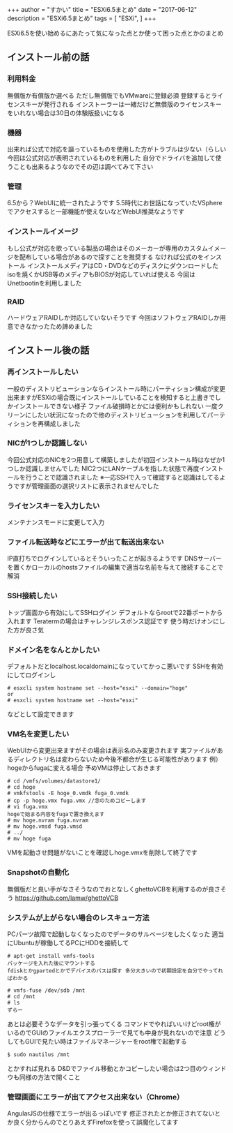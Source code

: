 +++
author = "すかい"
title = "ESXi6.5まとめ"
date = "2017-06-12"
description = "ESXi6.5まとめ"
tags = [
    "ESXi",
]
+++

ESXi6.5を使い始めるにあたって気になった点とか使って困った点とかのまとめ

## インストール前の話

### 利用料金

無償版か有償版か選べる
ただし無償版でもVMwareに登録必須
登録するとライセンスキーが発行される
インストーラーは一緒だけど無償版のライセンスキーをいれない場合は30日の体験版扱いになる

### 機器

出来れば公式で対応を謳っているものを使用した方がトラブルは少ない（らしい
今回は公式対応が表明されているものを利用した
自分でドライバを追加して使うことも出来るようなのでその辺は調べてみて下さい

### 管理

6.5から？WebUIに統一されたようです
5.5時代にお世話になっていたVSphereでアクセスすると一部機能が使えないなどWebUI推奨なようです

### インストールイメージ

もし公式が対応を歌っている製品の場合はそのメーカーが専用のカスタムイメージを配布している場合があるので探すことを推奨する
なければ公式のをインストール
インストールメディアはCD・DVDなどのディスクにダウンロードしたisoを焼くかUSB等のメディアもBIOSが対応していれば使える
今回はUnetbootinを利用しました

### RAID

ハードウェアRAIDしか対応していないそうです
今回はソフトウェアRAIDしか用意できなかったため諦めました

## インストール後の話

### 再インストールしたい

一般のディストリビューションならインストール時にパーティション構成が変更出来ますがESXiの場合既にインストールしていることを検知すると上書きでしかインストールできない様子
ファイル破損時とかには便利かもしれない
一度クリーンにしたい状況になったので他のディストリビューションを利用してパーティションを再構成しました

### NICが1つしか認識しない

今回公式対応のNICを2つ用意して構築しましたが初回インストール時はなぜか1つしか認識しませんでした
NIC2つにLANケーブルを指した状態で再度インストールを行うことで認識されました
※一応SSHで入って確認すると認識はしてるようですが管理画面の選択リストに表示されませんでした

### ライセンスキーを入力したい

メンテナンスモードに変更して入力

### ファイル転送時などにエラーが出て転送出来ない

IP直打ちでログインしているとそういったことが起きるようです
DNSサーバーを置くかローカルのhostsファイルの編集で適当な名前を与えて接続することで解消

### SSH接続したい

トップ画面から有効にしてSSHログイン
デフォルトならrootで22番ポートから入れます
Teratermの場合はチャレンジレスポンス認証です
使う時だけオンにした方が良さ気

### ドメイン名をなんとかしたい

デフォルトだとlocalhost.localdomainになっていてかっこ悪いです
SSHを有効にしてログインし

```
# esxcli system hostname set --host="esxi" --domain="hoge"
or
# esxcli system hostname set --host="esxi"
```

などとして設定できます

### VM名を変更したい

WebUIから変更出来ますがその場合は表示名のみ変更されます
実ファイルがあるディレクトリ名は変わらないため今後不都合が生じる可能性があります
例）hogeからfugaに変える場合
予めVMは停止しておきます

```
# cd /vmfs/volumes/datastore1/
# cd hoge
# vmkfstools -E hoge_0.vmdk fuga_0.vmdk
# cp -p hoge.vmx fuga.vmx //念のためコピーします
# vi fuga.vmx
hogeで始まる内容をfugaで置き換えます
# mv hoge.nvram fuga.nvram
# mv hoge.vmsd fuga.vmsd
# ../
# mv hoge fuga
```

VMを起動させ問題がないことを確認しhoge.vmxを削除して終了です

### Snapshotの自動化

無償版だと良い手がなさそうなのでおとなしくghettoVCBを利用するのが良さそう
https://github.com/lamw/ghettoVCB

### システムが上がらない場合のレスキュー方法

PCパーツ故障で起動しなくなったのでデータのサルベージをしたくなった
適当にUbuntuが稼働してるPCにHDDを接続して

```
# apt-get install vmfs-tools
パッケージを入れた後にマウントする
fdiskとかgpartedとかでデバイスのパスは探す 多分大きいので初期設定を自分でやってればわかる

# vmfs-fuse /dev/sdb /mnt
# cd /mnt
# ls
ずらー
```

あとは必要そうなデータを引っ張ってくる
コマンドでやればいいけどroot権がいるのでGUIのファイルエクスプローラーで見ても中身が見れないので注意
どうしてもGUIで見たい時はファイルマネージャーをroot権で起動する

```
$ sudo nautilus /mnt
```

とかすれば見れる D&Dでファイル移動とかコピーしたい場合は2つ目のウィンドウも同様の方法で開くこと

### 管理画面にエラーが出てアクセス出来ない（Chrome）

AngularJSの仕様でエラーが出るっぽいです
修正されたとか修正されてないとか良く分からんのでとりあえずFirefoxを使って誤魔化してます
